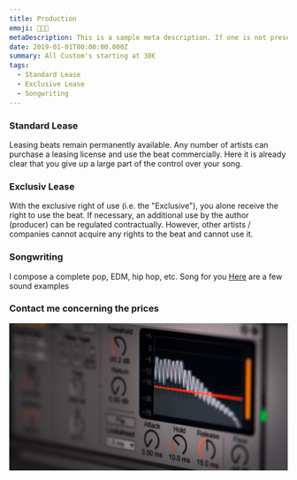 ```yaml
---
title: Production
emoji: 👨🏼‍🎨
metaDescription: This is a sample meta description. If one is not present in your page/project's front matter, the default metadata.desciption will be used instead.
date: 2019-01-01T00:00:00.000Z
summary: All Custom's starting at 30€
tags:
  - Standard Lease
  - Exclusive Lease
  - Songwriting
---
```


### Standard Lease

Leasing beats remain permanently available. Any number of artists can purchase a leasing license and use the beat commercially. Here it is already clear that you give up a large part of the control over your song. 

### Exclusiv Lease

With the exclusive right of use (i.e. the "Exclusive"), you alone receive the right to use the beat. If necessary, an additional use by the author (producer) can be regulated contractually. However, other artists / companies cannot acquire any rights to the beat and cannot use it. 

### Songwriting
I compose a complete pop, EDM, hip hop, etc. Song for you
[Here](https://soundcloud.com/qi-studio) are a few sound examples

### Contact me concerning the prices


![Session](/src/assets/img/a.jpg "Ableton")
